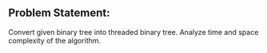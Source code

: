 Problem Statement:
--
Convert given binary tree into threaded binary tree. Analyze time and space complexity
of the algorithm.
